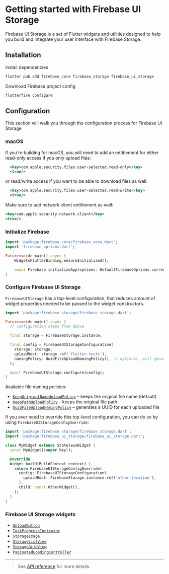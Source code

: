 # Getting started with Firebase UI Storage

Firebase UI Storage is a set of Flutter widgets and utilities designed to help you build and integrate your user interface with Firebase Storage.

## Installation

Install dependencies

```sh
flutter pub add firebase_core firebase_storage firebase_ui_storage
```

Download Firebase project config

```sh
flutterfire configure
```

## Configuration

This section will walk you through the configuration process for Firebase UI Storage

### macOS

If you're building for macOS, you will need to add an entitlement for either read-only access if you only upload files:

```xml
  <key>com.apple.security.files.user-selected.read-only</key>
  <true/>
```

or read/write access if you want to be able to download files as well:

```xml
  <key>com.apple.security.files.user-selected.read-write</key>
  <true/>
```

Make sure to add network client entitlement as well:

```xml
<key>com.apple.security.network.client</key>
<true/>
```

### Initialize Firebase

```dart
import 'package:firebase_core/firebase_core.dart';
import 'firebase_options.dart';

Future<void> main() async {
    WidgetsFlutterBinding.ensureInitialized();

    await Firebase.initializeApp(options: DefaultFirebaseOptions.currentPlatform);
}
```

### Configure Firebase UI Storage

`FirebaseUIStorage` has a top-level configuration, that reduces amount of widget properties needed
to be passed to the widget constructors.

```dart
import 'package:firebase_storage/firebase_storage.dart';

Future<void> main() async {
  // configuration steps from above

  final storage = FirebaseStorage.instance;

  final config = FirebaseUIStorageConfiguration(
    storage: storage,
    uploadRoot: storage.ref('flutter-tests'),
    namingPolicy: UuidFileUploadNamingPolicy(), // optional, will generate a UUID for each uploaded file
  );

  await FirebaseUIStorage.configure(config);
}
```

Available file naming policies:

- [`KeepOriginalNameUploadPolicy`] – keeps the original file name (default)
- [`KeepPathUploadPolicy`] - keeps the original file path
- [`UuidFileUploadNamingPolicy`] – generates a UUID for each uploaded file

[`KeepOriginalNameUploadPolicy`]: https://pub.dev/documentation/firebase_ui_storage/latest/firebase_ui_storage/KeepOriginalNameUploadPolicy-class.html
[`KeepPathUploadPolicy`]: https://pub.dev/documentation/firebase_ui_storage/latest/firebase_ui_storage/KeepPathUploadPolicy-class.html
[`UuidFileUploadNamingPolicy`]: https://pub.dev/documentation/firebase_ui_storage/latest/firebase_ui_storage/UuidFileUploadNamingPolicy-class.html

If you ever need to override this top-level configuration, you can do so by using `FirebaseUIStorageConfigOverride`:

```dart
import 'package:firebase_storage/firebase_storage.dart';
import 'package:firebase_ui_storage/firebase_ui_storage.dart';

class MyWidget extends StatelessWidget {
  const MyWidget({super.key});

  @override
  Widget build(BuildContext context) {
    return FirebaseUIStorageConfigOverride(
      config: FirebaseUIStorageConfiguration(
        uploadRoot: FirebaseStorage.instance.ref('other-location'),
      ),
      child: const OtherWidget(),
    );
  }
}
```

### Firebase UI Storage widgets

- [`UploadButton`](https://github.com/firebase/FirebaseUI-Flutter/tree/main/packages/firebase_ui_storage/doc/upload-button.md)
- [`TaskProgressIndicator`](https://github.com/firebase/FirebaseUI-Flutter/tree/main/packages/firebase_ui_storage/doc/task-progress-indicator.md)
- [`StorageImage`](https://github.com/firebase/FirebaseUI-Flutter/tree/main/packages/firebase_ui_storage/doc/storage-image.md)
- [`StorageListView`](https://github.com/firebase/FirebaseUI-Flutter/tree/main/packages/firebase_ui_storage/doc/list-view.md)
- [`StorageGridView`](https://github.com/firebase/FirebaseUI-Flutter/tree/main/packages/firebase_ui_storage/doc/grid-view.md)
- [`PaginatedLoadingController`](https://github.com/firebase/FirebaseUI-Flutter/tree/main/packages/firebase_ui_storage/doc/paginated-loading-controller.md)

---

> See [API reference](https://pub.dev/documentation/firebase_ui_storage/latest/firebase_ui_storage/firebase_ui_storage-library.html) for more details.
